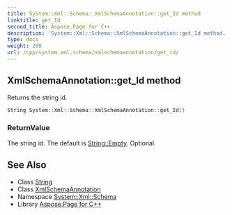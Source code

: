 ```yaml
---
title: System::Xml::Schema::XmlSchemaAnnotation::get_Id method
linktitle: get_Id
second_title: Aspose.Page for C++
description: 'System::Xml::Schema::XmlSchemaAnnotation::get_Id method. Returns the string id in C++.'
type: docs
weight: 200
url: /cpp/system.xml.schema/xmlschemaannotation/get_id/
---
```

## XmlSchemaAnnotation::get_Id method


Returns the string id.

```cpp
String System::Xml::Schema::XmlSchemaAnnotation::get_Id()
```


### ReturnValue

The string id. The default is [String::Empty](../../../system/string/empty/). Optional.

## See Also

* Class [String](../../../system/string/)
* Class [XmlSchemaAnnotation](../)
* Namespace [System::Xml::Schema](../../)
* Library [Aspose.Page for C++](../../../)
